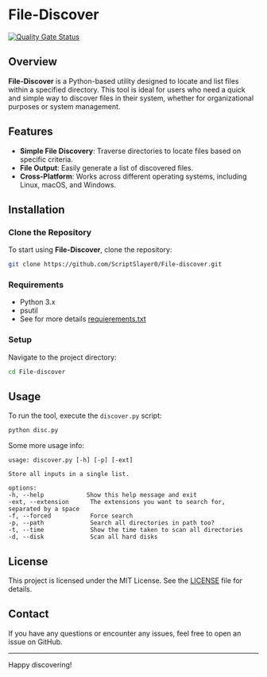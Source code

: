 # File-Discover
[![Quality Gate Status](https://sonarcloud.io/api/project_badges/measure?project=ScriptSlayer0_File-discover&metric=alert_status)](https://sonarcloud.io/summary/new_code?id=ScriptSlayer0_File-discover)
## Overview
**File-Discover** is a Python-based utility designed to locate and list files within a specified directory. This tool is ideal for users who need a quick and simple way to discover files in their system, whether for organizational purposes or system management.

## Features
- **Simple File Discovery**: Traverse directories to locate files based on specific criteria.
- **File Output**: Easily generate a list of discovered files.
- **Cross-Platform**: Works across different operating systems, including Linux, macOS, and Windows.

## Installation

### Clone the Repository
To start using **File-Discover**, clone the repository:
```bash
git clone https://github.com/ScriptSlayer0/File-discover.git
```

### Requirements
- Python 3.x
- psutil
- See for more details [requierements.txt](https://github.com/ScriptSlayer0/File-discover/blob/main/requirements.txt)

### Setup
Navigate to the project directory:
```bash
cd File-discover
```

## Usage
To run the tool, execute the `discover.py` script:
```bash
python disc.py
```
Some more usage info:
```
usage: discover.py [-h] [-p] [-ext]

Store all inputs in a single list.

options:
-h, --help            Show this help message and exit
-ext, --extension      The extensions you want to search for, separated by a space
-f, --forced           Force search
-p, --path             Search all directories in path too?
-t, --time             Show the time taken to scan all directories
-d, --disk             Scan all hard disks
```

## License
This project is licensed under the MIT License. See the [LICENSE](LICENSE) file for details.

## Contact
If you have any questions or encounter any issues, feel free to open an issue on GitHub.

---
Happy discovering!
